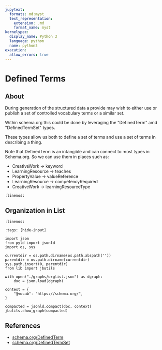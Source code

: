 ```yaml
---
jupytext:
  formats: md:myst
  text_representation:
    extension: .md
    format_name: myst
kernelspec:
  display_name: Python 3
  language: python
  name: python3
execution:
  allow_errors: true
---
```


# Defined Terms

## About

During generation of the structured data a provide may wish to 
either use or publish a set of controlled vocabulary terms or 
a similar set.  

Within schema.org this could be done by leveraging the "DefinedTerm" 
amd "DefinedTermSet" types.  

These types allow us both to define a set of terms and 
use a set of terms in describing a thing.

Note that DefinedTerm is an intangible and can connect to most 
types in Schema.org.  So we can use them in places such as:

* CreativeWork -> keyword
* LearningResource -> teaches
* PropertyValue -> valueReference
* LearningResource -> competencyRequired
* CreativeWork -> learningResourceType


```{literalinclude} ./graphs/term.json
:linenos:
```



## Organization in List

```{literalinclude} ./graphs/orglist.json
:linenos:
```


```{code-cell}
:tags: [hide-input]

import json
from pyld import jsonld
import os, sys

currentdir = os.path.dirname(os.path.abspath(''))
parentdir = os.path.dirname(currentdir)
sys.path.insert(0, parentdir)
from lib import jbutils

with open("./graphs/orglist.json") as dgraph:
    doc = json.load(dgraph)

context = {
    "@vocab": "https://schema.org/",
}

compacted = jsonld.compact(doc, context)
jbutils.show_graph(compacted)

```


## References

* [schema.org/DefinedTerm](https://schema.org/DefinedTerm)
* [schema.org/DefinedTermSet](https://schema.org/DefinedTermSet)